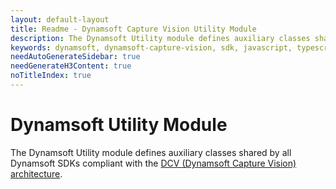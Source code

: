 ```yaml
---
layout: default-layout
title: Readme - Dynamsoft Capture Vision Utility Module
description: The Dynamsoft Utility module defines auxiliary classes shared by all Dynamsoft SDKs compliant with the Dynamsoft Capture Vision architecture. 
keywords: dynamsoft, dynamsoft-capture-vision, sdk, javascript, typescript, utility, image-manager
needAutoGenerateSidebar: true
needGenerateH3Content: true
noTitleIndex: true
---
```


# Dynamsoft Utility Module

The Dynamsoft Utility module defines auxiliary classes shared by all Dynamsoft SDKs compliant with the [DCV (Dynamsoft Capture Vision) architecture](https://www.dynamsoft.com/capture-vision/docs/core/architecture/index.html).